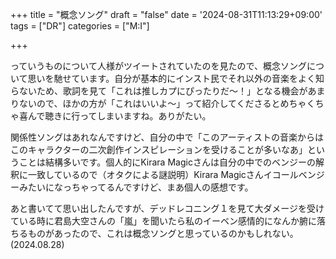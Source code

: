 +++
title = "概念ソング"
draft = "false"
date = '2024-08-31T11:13:29+09:00'
tags = ["DR"]
categories = ["M:I"]

+++

っていうものについて人様がツイートされていたのを見たので、概念ソングについて思いを馳せています。自分が基本的にインスト民でそれ以外の音楽をよく知らないため、歌詞を見て「これは推しカプにぴったりだ〜！」となる機会があまりないので、ほかの方が「これはいいよ〜」って紹介してくださるとめちゃくちゃ喜んで聴きに行ってしまいますね。ありがたい。

関係性ソングはあれなんですけど、自分の中で「このアーティストの音楽からはこのキャラクターの二次創作インスピレーションを受けることが多いなあ」ということは結構多いです。個人的にKirara Magicさんは自分の中でのベンジーの解釈に一致しているので（オタクによる謎説明）Kirara Magicさんイコールベンジーみたいになっちゃってるんですけど、まあ個人の感想です。

あと書いてて思い出したんですが、デッドレコニング１を見て大ダメージを受けている時に君島大空さんの「嵐」を聞いたら私のイーベン感情的になんか腑に落ちるものがあったので、これは概念ソングと思っているのかもしれない。(2024.08.28)
